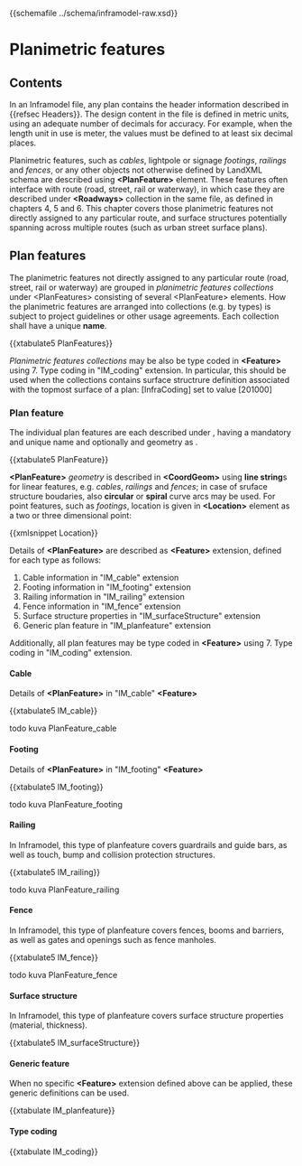 {{schemafile ../schema/inframodel-raw.xsd}}
# Planimetric features

## Contents

In an Inframodel file, any plan contains the header information described in {{refsec Headers}}. The design content in the file is defined in metric units, using an adequate number of decimals for accuracy. For example, when the length unit in use is meter, the values must be defined to at least six decimal places.

Planimetric features, such as *cables*, lightpole or signage *footings*, *railings* and *fences*, or any other objects not otherwise defined by LandXML schema are described using **\<PlanFeature>** element. These features often interface with route (road, street, rail or waterway), in which case they are described under **\<Roadways>** collection in the same file, as defined in chapters 4, 5 and 6. This chapter covers those planimetric features not directly assigned to any particular route, and surface structures potentially spanning across multiple routes (such as urban street surface plans).

## Plan features

The planimetric features not directly assigned to any particular route (road, street, rail or waterway) are grouped in *planimetric features collections* under \<PlanFeatures> consisting of several \<PlanFeature> elements. How the planimetric features are arranged into collections (e.g. by types) is subject to project guidelines or other usage agreements. Each collection shall have a unique **name**.

{{xtabulate5 PlanFeatures}}

*Planimetric features collections* may be also be type coded in **\<Feature>** using 7. Type coding in "IM_coding" extension. In particular, this should be used when the collections contains surface structrure definition associated with the topmost surface of a plan: [InfraCoding] set to value [201000]

### Plan feature

The individual plan features are each described under <PlanFeature>, having a mandatory and unique name and optionally <Location> and geometry as <CoordGeom>.

{{xtabulate5 PlanFeature}}

**\<PlanFeature>** *geometry* is described in **\<CoordGeom>** using **line string**s for linear features, e.g. *cables*, *railings* and *fences*; in case of sruface structure boudaries, also **circular** or **spiral** curve arcs may be used. For point features, such as *footings*, location is given in **\<Location>** element as a two or three dimensional point:

{{xmlsnippet Location}}

Details of **\<PlanFeature>** are described as **\<Feature>** extension, defined for each type as follows:


1. Cable information in "IM_cable" extension
2. Footing information in "IM_footing" extension
3. Railing information in "IM_railing" extension
4. Fence information in "IM_fence" extension
5. Surface structure properties in "IM_surfaceStructure" extension
6. Generic plan feature in "IM_planfeature" extension

Additionally, all plan features may be type coded in **\<Feature>** using 7. Type coding in "IM_coding" extension.

#### Cable

Details of **\<PlanFeature>** in "IM_cable" **\<Feature>**

{{xtabulate5 IM_cable}}

todo kuva PlanFeature_cable

#### Footing

Details of **\<PlanFeature>** in "IM_footing" **\<Feature>**

{{xtabulate5 IM_footing}}

todo kuva PlanFeature_footing


#### Railing

In Inframodel, this type of planfeature covers guardrails and guide bars, as well as touch, bump and collision protection structures.

{{xtabulate5 IM_railing}}

todo kuva PlanFeature_railing

#### Fence

In Inframodel, this type of planfeature covers fences, booms and barriers, as well as gates and openings such as fence manholes.

{{xtabulate5 IM_fence}}

todo kuva PlanFeature_fence

#### Surface structure

In Inframodel, this type of planfeature covers surface structure properties (material, thickness).

{{xtabulate5 IM_surfaceStructure}}

#### Generic feature

When no specific **\<Feature>** extension defined above can be applied, these generic definitions can be used.

{{xtabulate IM_planfeature}}

#### Type coding

{{xtabulate IM_coding}}

